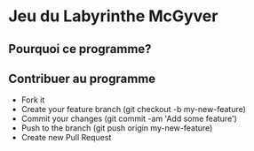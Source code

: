 <h1>Jeu du Labyrinthe McGyver</h1>
<h2>Pourquoi ce programme?</h2>



<h2>Contribuer au programme</h2>
<ul>
  <li>Fork it</li>
  <li>Create your feature branch (git checkout -b my-new-feature)</li>
  <li>Commit your changes (git commit -am 'Add some feature')</li>
  <li>Push to the branch (git push origin my-new-feature)</li>
  <li>Create new Pull Request</li>
</ul>

